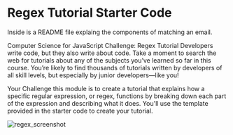 # Regex Tutorial Starter Code

Inside is a README file explaing the components of matching an email.

Computer Science for JavaScript Challenge: Regex Tutorial
Developers write code, but they also write about code. Take a moment to search the web for tutorials about any of the subjects you’ve learned so far in this course. You’re likely to find thousands of tutorials written by developers of all skill levels, but especially by junior developers—like you!

Your Challenge this module is to create a tutorial that explains how a specific regular expression, or regex, functions by breaking down each part of the expression and describing what it does. You'll use the template provided in the starter code to create your tutorial.


![regex_screenshot](https://user-images.githubusercontent.com/107002411/190231552-913f40d1-8d78-4ce4-ab84-3858da177a49.jpg)
